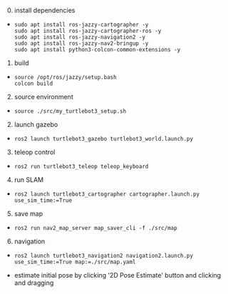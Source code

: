 0) install dependencies
* 
    ```
    sudo apt install ros-jazzy-cartographer -y
    sudo apt install ros-jazzy-cartographer-ros -y
    sudo apt install ros-jazzy-navigation2 -y
    sudo apt install ros-jazzy-nav2-bringup -y
    sudo apt install python3-colcon-common-extensions -y
    ```

1) build
* 
    ```
    source /opt/ros/jazzy/setup.bash
    colcon build
    ```

2) source environment
* 
	```
	source ./src/my_turtlebot3_setup.sh
	```

2) launch gazebo
* 
    ```
    ros2 launch turtlebot3_gazebo turtlebot3_world.launch.py
    ```

3) teleop control
* 
    ```
    ros2 run turtlebot3_teleop teleop_keyboard
    ```

4) run SLAM
* 
    ```
    ros2 launch turtlebot3_cartographer cartographer.launch.py use_sim_time:=True
    ```

5) save map
* 
    ```
    ros2 run nav2_map_server map_saver_cli -f ./src/map
    ```

6) navigation
* 
    ```
    ros2 launch turtlebot3_navigation2 navigation2.launch.py use_sim_time:=True map:=./src/map.yaml
    ```
* estimate initial pose by clicking '2D Pose Estimate' button and clicking and dragging
